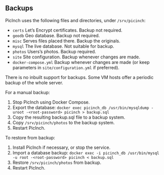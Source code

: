 ## Backups
PicInch uses the following files and directories, under `/srv/picinch`:
- `certs` Let’s Encrypt certificates. Backup not required.
- `geodb` Geo database. Backup not required.
- `misc` Serves files placed there. Backup the originals.
- `mysql` The live database. Not suitable for backup.
- `photos` Users’s photos. Backup required.
- `site` Site configuration. Backup whenever changes are made.
- `docker-compose.yml` Backup whenever changes are made (or keep parameters in `site/configuration.yml` if preferred).

There is no inbuilt support for backups. Some VM hosts offer a periodic backup of the whole server.

For a manual backup:
1. Stop PicInch using Docker Compose.
2. Export the database: `docker exec picinch_db /usr/bin/mysqldump -uroot -<root-password> picinch > backup.sql` 
3. Copy the resulting backup.sql file to a backup system.
4. Copy `/srv/picinch/photos` to the backup system.
5. Restart PicInch.

To restore from backup:
1. Install PicInch if necessary, or stop the service.
2. Import a database backup: `docker exec -i picinch_db /usr/bin/mysql -u root -<root-password> picinch < backup.sql`
3. Restore `/srv/picinch/photos` from backup.
4. Restart PicInch.
